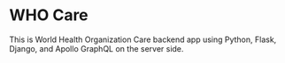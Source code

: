 # WHO Care 

This is World Health Organization Care backend app using Python, Flask, Django, and Apollo GraphQL on the server side. 
